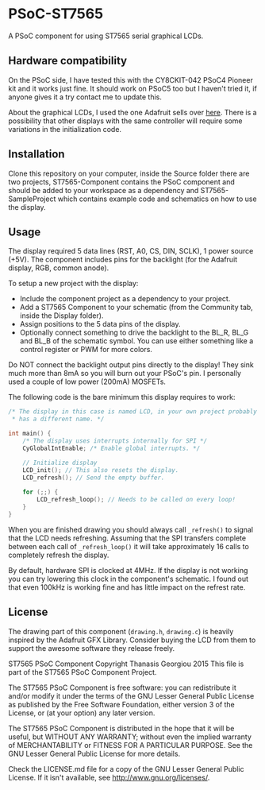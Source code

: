 # PSoC-ST7565
A PSoC component for using ST7565 serial graphical LCDs.

## Hardware compatibility
On the PSoC side, I have tested this with the CY8CKIT-042 PSoC4 Pioneer
kit and it works just fine. It should work on PSoC5 too but I haven't
tried it, if anyone gives it a try contact me to update this.

About the graphical LCDs, I used the one Adafruit sells over
[here](https://www.adafruit.com/products/250?&main_page=product_info&products_id=250).
There is a possibility that other displays with the same controller 
will require some variations in the initialization code.

## Installation
Clone this repository on your computer, inside the Source folder there
are two projects, ST7565-Component contains the PSoC component and 
should be added to your workspace as a dependency and ST7565-SampleProject
which contains example code and schematics on how to use the display.

## Usage
The display required 5 data lines (RST, A0, CS, DIN, SCLK), 1 power source
(+5V). The component includes pins for the backlight (for the Adafruit
display, RGB, common anode).

To setup a new project with the display:
* Include the component project as a dependency to your project.
* Add a ST7565 Component to your schematic (from the Community tab, inside
  the Display folder).
* Assign positions to the 5 data pins of the display.
* Optionally connect something to drive the backlight to the BL_R, BL_G
  and BL_B of the schematic symbol. You can use either something like
  a control register or PWM for more colors.
  
Do NOT connect the backlight output pins directly to the display! They
sink much more than 8mA so you will burn out your PSoC's pin. I personally
used a couple of low power (200mA) MOSFETs.

The following code is the bare minimum this display requires to work:
```c
/* The display in this case is named LCD, in your own project probably
 * has a different name. */

int main() {
    /* The display uses interrupts internally for SPI */
    CyGlobalIntEnable; /* Enable global interrupts. */

    // Initialize display
    LCD_init(); // This also resets the display.
    LCD_refresh(); // Send the empty buffer.
    
    for (;;) {
        LCD_refresh_loop(); // Needs to be called on every loop!
    }
}
```

When you are finished drawing you should always call `_refresh()` to
signal that the LCD needs refreshing. Assuming that the SPI transfers
complete between each call of `_refresh_loop()` it will take approximately
16 calls to completely refresh the display.

By default, hardware SPI is clocked at 4MHz. If the display is not working
you can try lowering this clock in the component's schematic. I found out
that even 100kHz is working fine and has little impact on the refrest rate.

## License
The drawing part of this component (`drawing.h`, `drawing.c`) is heavily
inspired by the Adafruit GFX Library. Consider buying the LCD from them
to support the awesome software they release freely.

ST7565 PSoC Component Copyright Thanasis Georgiou 2015
This file is part of the ST7565 PSoC Component Project.

The ST7565 PSoC Component is free software: you can redistribute it
and/or modify it under the terms of the GNU Lesser General Public
License as published by the Free Software Foundation, either version
3 of the License, or (at your option) any later version.

The ST7565 PSoC Component is distributed in the hope that it will be
useful, but WITHOUT ANY WARRANTY; without even the implied warranty of
MERCHANTABILITY or FITNESS FOR A PARTICULAR PURPOSE.  See the GNU Lesser
General Public License for more details.

Check the LICENSE.md file for a copy of the GNU Lesser General
Public License. If it isn't available, see <http://www.gnu.org/licenses/>.